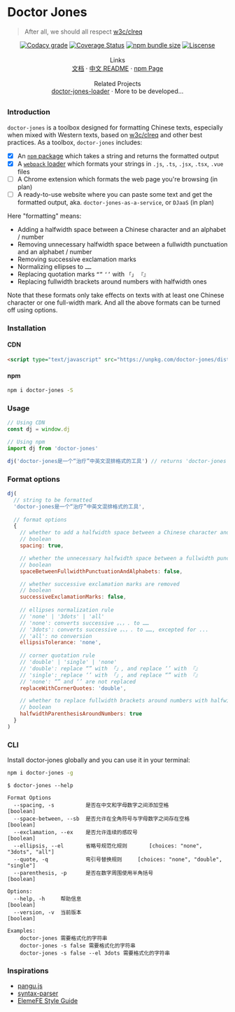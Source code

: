 # Doctor Jones
> After all, we should all respect [w3c/clreq](https://github.com/w3c/clreq)

<p align="center">
  <a href='https://app.codacy.com/app/Leopoldthecoder/doctor-jones?utm_source=github.com&utm_medium=referral&utm_content=Leopoldthecoder/doctor-jones&utm_campaign=Badge_Grade_Dashboard'><img src='https://img.shields.io/codacy/grade/f564214ac34442fca5809a557f0dd342.svg?style=for-the-badge' alt='Codacy grade' /></a>
  <a href='https://coveralls.io/github/Leopoldthecoder/doctor-jones?branch=master'><img src='https://img.shields.io/coveralls/github/Leopoldthecoder/doctor-jones.svg?style=for-the-badge' alt='Coverage Status' /></a>
  <a href='https://www.npmjs.com/package/doctor-jones'><img src='https://img.shields.io/bundlephobia/min/doctor-jones.svg?style=for-the-badge' alt='npm bundle size' /></a>
  <a href='https://github.com/Leopoldthecoder/doctor-jones/blob/master/LICENSE'><img src='https://img.shields.io/npm/l/doctor-jones.svg?style=for-the-badge' alt='Liscense' /></a>
  <br>
  <br>
  <span>Links</span>
  <br>
  <a href='https://leopoldthecoder.github.io/doctor-jones/'>文档</a>
  <span> · </span>
  <a href='./README.md'>中文 README</a>
  <span> · </span>
  <a href='https://www.npmjs.com/package/doctor-jones'>npm Page</a>
  <br>
  <br>
  <span>Related Projects</span>
  <br>
  <a href='https://github.com/Leopoldthecoder/doctor-jones-loader'>doctor-jones-loader</a>
  <span> · </span>
  <span>More to be developed...</span>
</p>

##

### Introduction

`doctor-jones` is a toolbox designed for formatting Chinese texts, especially when mixed with Western texts, based on [w3c/clreq](https://github.com/w3c/clreq) and other best practices. As a toolbox, `doctor-jones` includes:

* [x] An [`npm` package](https://www.npmjs.com/package/doctor-jones) which takes a string and returns the formatted output
* [x] A [`webpack` loader](https://github.com/Leopoldthecoder/doctor-jones-loader) which formats your strings in `.js`, `.ts`, `.jsx`, `.tsx`, `.vue` files
* [ ] A Chrome extension which formats the web page you're browsing (in plan)
* [ ] A ready-to-use website where you can paste some text and get the formatted output, aka. `doctor-jones-as-a-service`, or `DJaaS` (in plan)

Here "formatting" means:

* Adding a halfwidth space between a Chinese character and an alphabet / number
* Removing unnecessary halfwidth space between a fullwidth punctuation and an alphabet / number
* Removing successive exclamation marks
* Normalizing ellipses to `……`
* Replacing quotation marks `“”` `‘’` with `「」` `『』`
* Replacing fullwidth brackets around numbers with halfwidth ones

Note that these formats only take effects on texts with at least one Chinese character or one full-width mark. And all the above formats can be turned off using options.

### Installation

#### CDN
```html
<script type="text/javascript" src="https://unpkg.com/doctor-jones/dist/index.umd.min.js"></script>
```

#### npm
```bash
npm i doctor-jones -S
```

### Usage
```js
// Using CDN
const dj = window.dj

// Using npm
import dj from 'doctor-jones'

dj('doctor-jones是一个“治疗”中英文混排格式的工具') // returns 'doctor-jones 是一个「治疗」中英文混排格式的工具'
```

### Format options
```js
dj(
  // string to be formatted
  'doctor-jones是一个“治疗”中英文混排格式的工具',
  
  // format options
  {
    // whether to add a halfwidth space between a Chinese character and an alphabet / number
    // boolean
    spacing: true,

    // whether the unnecessary halfwidth space between a fullwidth punctuation and an alphabet / number is allowed
    // boolean
    spaceBetweenFullwidthPunctuationAndAlphabets: false,

    // whether successive exclamation marks are removed  
    // boolean
    successiveExclamationMarks: false,
  
    // ellipses normalization rule
    // 'none' | '3dots' | 'all'
    // 'none': converts successive 。、，. to ……
    // '3dots': converts successive 。、，. to ……, excepted for ...
    // 'all': no conversion
    ellipsisTolerance: 'none',
  
    // corner quotation rule
    // 'double' | 'single' | 'none'
    // 'double': replace “” with 「」, and replace ‘’ with 『』
    // 'single': replace ‘’ with 「」, and replace “” with 『』
    // 'none': “” and ‘’ are not replaced
    replaceWithCornerQuotes: 'double',

    // whether to replace fullwidth brackets around numbers with halfwidth ones
    // boolean
    halfwidthParenthesisAroundNumbers: true
  }
)
```

### CLI

Install doctor-jones globally and you can use it in your terminal:

```bash
npm i doctor-jones -g
```

```shell
$ doctor-jones --help

Format Options
  --spacing, -s          是否在中文和字母数字之间添加空格                  [boolean]
  --space-between, --sb  是否允许在全角符号与字母数字之间存在空格           [boolean]
  --exclamation, --ex    是否允许连续的感叹号                            [boolean]
  --ellipsis, --el       省略号规范化规则       [choices: "none", "3dots", "all"]
  --quote, -q            弯引号替换规则     [choices: "none", "double", "single"]
  --parenthesis, -p      是否在数字周围使用半角括号                       [boolean]

Options:
  --help, -h     帮助信息                                              [boolean]
  --version, -v  当前版本                                              [boolean]

Examples:
    doctor-jones 需要格式化的字符串
    doctor-jones -s false 需要格式化的字符串
    doctor-jones -s false --el 3dots 需要格式化的字符串
```

### Inspirations
- [pangu.js](https://github.com/vinta/pangu.js)
- [syntax-parser](https://github.com/ascoders/syntax-parser)
- [ElemeFE Style Guide](https://github.com/ElemeFE/style-guide/blob/master/copywriter.md)
